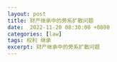 ```yaml
---
layout: post
title: 财产继承中的旁系扩散问题
date:  2022-11-20 08:30:00 +0800
categories: [law]
tags: 权利 继承
excerpt: 财产继承中的旁系扩散问题
---
```




&emsp;&emsp;
